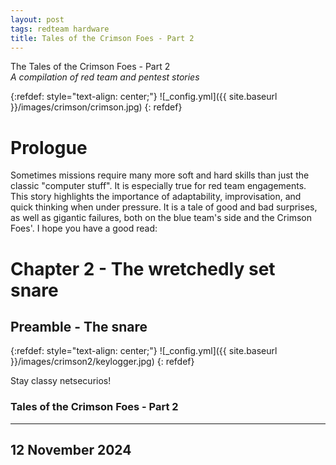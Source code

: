 ```yaml
---
layout: post
tags: redteam hardware
title: Tales of the Crimson Foes - Part 2
---
```


The Tales of the Crimson Foes - Part 2<br>
*A compilation of red team and pentest stories*


{:refdef: style="text-align: center;"}
![_config.yml]({{ site.baseurl }}/images/crimson/crimson.jpg)
{: refdef}

# Prologue

Sometimes missions require many more soft and hard skills than just the classic "computer stuff". It is especially true for red team engagements. This story highlights the importance of adaptability, improvisation, and quick thinking when under pressure. It is a tale of good and bad surprises, as well as gigantic failures, both on the blue team's side and the Crimson Foes'. I hope you have a good read:


# Chapter 2 - The wretchedly set snare

## Preamble - The snare

{:refdef: style="text-align: center;"}
![_config.yml]({{ site.baseurl }}/images/crimson2/keylogger.jpg)
{: refdef}

Stay classy netsecurios!

### Tales of the Crimson Foes - Part 2
---
12 November 2024 
---

